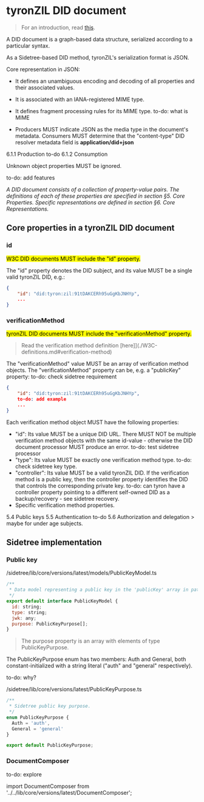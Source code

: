 # tyronZIL DID document

> For an introduction, read [this](./W3C-definitions.md#DID-document).

A DID document is a graph-based data structure, serialized according to a particular syntax.

As a Sidetree-based DID method, tyronZIL's serialization format is JSON.

Core representation in JSON:

- It defines an unambiguous encoding and decoding of all properties and their associated values.
- It is associated with an IANA-registered MIME type.
- It defines fragment processing rules for its MIME type. to-do: what is MIME

- Producers MUST indicate JSON as the media type in the document's metadata. Consumers MUST determine that the "content-type" DID resolver metadata field is **application/did+json**

6.1.1 Production to-do
6.1.2 Consumption

Unknown object properties MUST be ignored.

to-do: add features

_A DID document consists of a collection of property-value pairs. The definitions of each of these properties are specified in section §5. Core Properties. Specific representations are defined in section §6. Core Representations._

## Core properties in a tyronZIL DID document

### id

<mark> W3C DID documents MUST include the "id" property. </mark>

The "id" property denotes the DID subject, and its value MUST be a single valid tyronZIL DID, e.g.:

```json
{
    "id": "did:tyron:zil:91tDAKCERh95uGgKbJNHYp",
    ...
}
```

### verificationMethod

<mark> tyronZIL DID documents MUST include the "verificationMethod" property. </mark>

> Read the verification method definition [here]](./W3C-definitions.md#verification-method)

The "verificationMethod" value MUST be an array of verification method objects. The "verificationMethod" property can be, e.g. a "publicKey" property: to-do: check sidetree requirement

```json
{
    "id": "did:tyron:zil:91tDAKCERh95uGgKbJNHYp",
    to-do: add example
    ...
}
```

Each verification method object MUST have the following properties:

- "id": Its value MUST be a unique DID URL. There MUST NOT be multiple verification method objects with the same id-value - otherwise the DID document processor MUST produce an error. to-do: test sidetree processor
- "type": Its value MUST be exactly one verification method type. to-do: check sidetree key type.
- "controller": Its value MUST be a valid tyronZIL DID. If the verification method is a public key, then the controller property identifies the DID that controls the corresponding private key. to-do: can tyron have a controller property pointing to a different self-owned DID as a backup/recovery - see sidetree recovery.
- Specific verification method properties.

5.4 Public keys
5.5 Authentication to-do
5.6 Authorization and delegation > maybe for under age subjects.

## Sidetree implementation

### Public key

/sidetree/lib/core/versions/latest/models/PublicKeyModel.ts

```js
/**
 * Data model representing a public key in the 'publicKey' array in patches.
 */
export default interface PublicKeyModel {
  id: string;
  type: string;
  jwk: any;
  purpose: PublicKeyPurpose[];
}
```

> The purpose property is an array with elements of type PublicKeyPurpose.

The PublicKeyPurpose enum has two members: Auth and General, both constant-initialized with a string literal ("auth" and "general" respectively).

to-do: why?

/sidetree/lib/core/versions/latest/PublicKeyPurpose.ts

```js
/**
 * Sidetree public key purpose.
 */
enum PublicKeyPurpose {
  Auth = 'auth',
  General = 'general'
}

export default PublicKeyPurpose;
```

### DocumentComposer

to-do: explore

import DocumentComposer from '../../lib/core/versions/latest/DocumentComposer';

